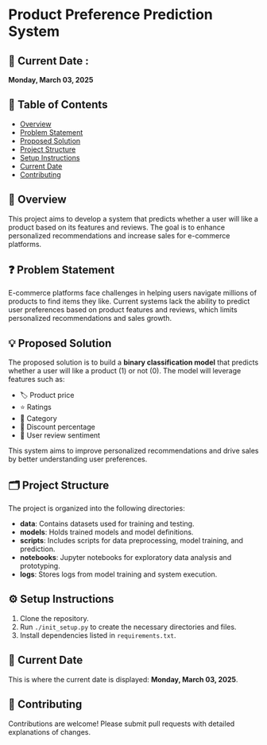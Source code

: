 # Product Preference Prediction System  

## 📅 Current Date : 
**Monday, March 03, 2025**

## 🚀 Table of Contents
- [Overview](#overview)
- [Problem Statement](#problem-statement)
- [Proposed Solution](#proposed-solution)
- [Project Structure](#project-structure)
- [Setup Instructions](#setup-instructions)
- [Current Date](#current-date)
- [Contributing](#contributing)


## 📖 Overview
This project aims to develop a system that predicts whether a user will like a product based on its features and reviews. The goal is to enhance personalized recommendations and increase sales for e-commerce platforms.

## ❓ Problem Statement
E-commerce platforms face challenges in helping users navigate millions of products to find items they like. Current systems lack the ability to predict user preferences based on product features and reviews, which limits personalized recommendations and sales growth.

## 💡 Proposed Solution
The proposed solution is to build a **binary classification model** that predicts whether a user will like a product (1) or not (0). The model will leverage features such as:
- 🏷️ Product price  
- ⭐ Ratings  
- 📂 Category  
- 💸 Discount percentage  
- 📝 User review sentiment  

This system aims to improve personalized recommendations and drive sales by better understanding user preferences.

## 🗂️ Project Structure
The project is organized into the following directories:
- **data**: Contains datasets used for training and testing.
- **models**: Holds trained models and model definitions.
- **scripts**: Includes scripts for data preprocessing, model training, and prediction.
- **notebooks**: Jupyter notebooks for exploratory data analysis and prototyping.
- **logs**: Stores logs from model training and system execution.

## ⚙️ Setup Instructions
1. Clone the repository.  
2. Run `./init_setup.py` to create the necessary directories and files.  
3. Install dependencies listed in `requirements.txt`.  

## 📅 Current Date
This is where the current date is displayed: **Monday, March 03, 2025**.

## 🤝 Contributing
Contributions are welcome! Please submit pull requests with detailed explanations of changes.

